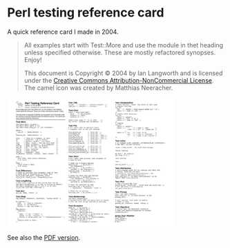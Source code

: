 # Perl testing reference card

A quick reference card I made in 2004.

> All examples start with Test::More and use the module in thet heading
> unless specified otherwise. These are mostly refactored synopses. Enjoy!
> 
> This document is Copyright © 2004 by Ian Langworth and is licensed under the
> [Creative Commons Attribution-NonCommercial License][cc-by-na-1]. The camel icon was created
> by Matthias Neeracher.

<img src="https://raw.githubusercontent.com/statico/perl-test-refcard/master/perl_test_refcard.jpg" height="300"/>

See also the [PDF version](https://github.com/statico/perl-test-refcard/raw/master/perl_test_refcard.pdf).

  [cc-by-na-1]: https://creativecommons.org/licenses/by-nc/1.0/
